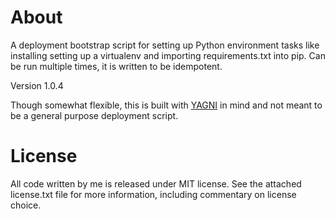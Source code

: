 About
================================================================================

A deployment bootstrap script for setting up Python environment tasks like
installing setting up a virtualenv and importing requirements.txt into pip. Can
be run multiple times, it is written to be idempotent.

Version 1.0.4

Though somewhat flexible, this is built with
[YAGNI](http://en.wikipedia.org/wiki/You_aren't_gonna_need_it "You aren't gonna
need it") in mind and not meant to be a general purpose deployment script.

License
================================================================================

All code written by me is released under MIT license. See the attached
license.txt file for more information, including commentary on license choice.
